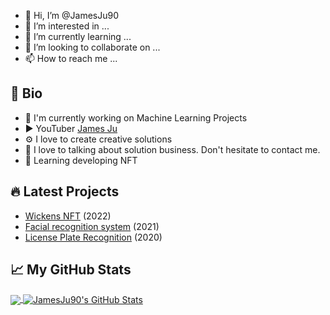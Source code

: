 - 👋 Hi, I’m @JamesJu90
- 👀 I’m interested in ...
- 🌱 I’m currently learning ...
- 💞️ I’m looking to collaborate on ...
- 📫 How to reach me ...



## 📘 Bio

- 🏢 I'm currently working on Machine Learning Projects
- ▶ YouTuber [James Ju](https://www.youtube.com/channel/UC39BTjruHVeb_dakcdis-0w/featured)
- ⚙️ I love to create creative solutions
- 💬 I love to talking about solution business. Don't hesitate to contact me.
- 🌱 Learning developing NFT 


## 🔥 Latest Projects
- [Wickens NFT](https://www.wickensnft.net) (2022)
- [Facial recognition system](https://www.youtube.com/watch?v=TJNiJ28UbHI) (2021)
- [License Plate Recognition](https://www.youtube.com/watch?v=aCMP8waolR8) (2020)


## &#x1f4c8; My GitHub Stats

<a href="https://github.com/JamesJu90/JamesJu90">
  <img align="center" src="https://github-readme-stats.vercel.app/api/top-langs/?username=JamesJu90&hide=,objective-c&title_color=ffffff&text_color=c9cacc&icon_color=2bbc8a&bg_color=1d1f21" />
</a>

<a href="https://github.com/JamesJu90">
  <img align="center" src="https://github-readme-stats.vercel.app/api?username=JamesJu90&theme=react&show_icons=true&line_height=27&count_private=true&hide=contribs,prs&cache_seconds=1&text_color=c9cacc&icon_color=2bbc8a&bg_color=1d1f21" alt="JamesJu90's GitHub Stats" />
</a>
